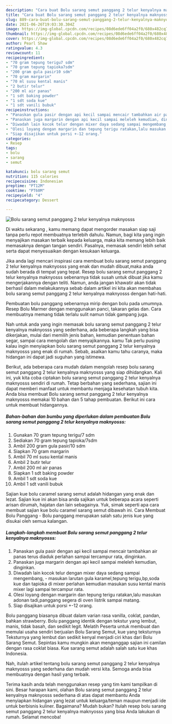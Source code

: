 ```yaml
---
description: "Cara buat Bolu sarang semut panggang 2 telur kenyalnya maknyosss Sederhana dan Mudah Dibuat"
title: "Cara buat Bolu sarang semut panggang 2 telur kenyalnya maknyosss Sederhana dan Mudah Dibuat"
slug: 889-cara-buat-bolu-sarang-semut-panggang-2-telur-kenyalnya-maknyosss-sederhana-dan-mudah-dibuat
date: 2021-06-26T19:03:30.304Z
image: https://img-global.cpcdn.com/recipes/08d6ede6ff04a2f0/680x482cq70/bolu-sarang-semut-panggang-2-telur-kenyalnya-maknyosss-foto-resep-utama.jpg
thumbnail: https://img-global.cpcdn.com/recipes/08d6ede6ff04a2f0/680x482cq70/bolu-sarang-semut-panggang-2-telur-kenyalnya-maknyosss-foto-resep-utama.jpg
cover: https://img-global.cpcdn.com/recipes/08d6ede6ff04a2f0/680x482cq70/bolu-sarang-semut-panggang-2-telur-kenyalnya-maknyosss-foto-resep-utama.jpg
author: Pearl Shaw
ratingvalue: 4.3
reviewcount: 11
recipeingredient:
- "70 gram tepung terigu7 sdm"
- "70 gram tepung tapioka7sdm"
- "200 gram gula pasir10 sdm"
- "70 gram margarin"
- "70 ml susu kental manis"
- "2 butir telur"
- "200 ml air panas"
- "1 sdt baking powder"
- "1 sdt soda kue"
- "1 sdt vanili bubuk"
recipeinstructions:
- "Panaskan gula pasir dengan api kecil sampai mencair tambahkan air panas terus diaduk perlahan sampai tercampur rata, dinginkan."
- "Panaskan juga margarin dengan api kecil sampai meleleh kemudian, dinginkan."
- "Diwadah lain kocok telur dengan mixer daya sedang sampai mengembang, masukan larutan gula karamel,tepung terigu,bp,soda kue dan tapioka di mixer perlahan kemudian masukan susu kental manis mixer lagi sampai tercampur rata."
- "Olesi loyang dengan margarin dan tepung terigu ratakan,lalu masukan adonan tadi,panggang segera di oven listrik sampai matang."
- "Siap disajikan untuk porsi +-12 orang."
categories:
- Resep
tags:
- bolu
- sarang
- semut

katakunci: bolu sarang semut 
nutrition: 115 calories
recipecuisine: Indonesian
preptime: "PT12M"
cooktime: "PT60M"
recipeyield: "4"
recipecategory: Dessert

---
```



![Bolu sarang semut panggang 2 telur kenyalnya maknyosss](https://img-global.cpcdn.com/recipes/08d6ede6ff04a2f0/680x482cq70/bolu-sarang-semut-panggang-2-telur-kenyalnya-maknyosss-foto-resep-utama.jpg)

Di waktu  sekarang , kamu memang dapat mengorder masakan siap saji tanpa perlu repot membuatnya terlebih dahulu. Namun, bagi kita yang ingin menyajikan masakan terbaik kepada keluarga, maka kita memang lebih baik memasaknya dengan tangan sendiri. Pasalnya, memasak sendiri lebih sehat serta dapat menyesuaikan dengan kesukaan keluarga.

Jika anda lagi mencari inspirasi cara membuat bolu sarang semut panggang 2 telur kenyalnya maknyosss yang enak dan mudah dibuat,maka anda sudah berada di tempat yang tepat. Resep bolu sarang semut panggang 2 telur kenyalnya maknyosss  sebenarnya tidak susah untuk dibuat jika kamu mengerjakannya dengan teliti. Namun, anda jangan khawatir akan tidak berhasil dalam melakukannya 
sebab dalam artikel ini kita akan membahas bolu sarang semut panggang 2 telur kenyalnya maknyosss dengan hati-hati.  

Pembuatan bolu panggang sebenarnya mirip dengan bolu pada umumnya. Resep Bolu Marmer dengan menggunakan panci, takaran gelas dan. Cara membuatnya memang tidak terlalu sulit namun tidak gampang juga.

Nah untuk anda yang ingin memasak bolu sarang semut panggang 2 telur kenyalnya maknyosss yang sederhana, ada beberapa langkah yang bisa dikerjakan, mulai dari memilih jenis bahan, kemudian penentuan bahan segar, sampai cara mengolah dan menyajikannya. kamu Tak perlu pusing kalau ingin menyiapkan bolu sarang semut panggang 2 telur kenyalnya maknyosss yang enak di rumah. Sebab, asalkan kamu  tahu caranya, maka hidangan ini dapat jadi suguhan yang istimewa.

Berikut, ada beberapa cara mudah dalam mengolah resep bolu sarang semut panggang 2 telur kenyalnya maknyosss yang siap dihidangkan. Kali ini, yuk kita coba ciptakan bolu sarang semut panggang 2 telur kenyalnya maknyosss sendiri di rumah. Tetap berbahan yang sederhana, sajian ini dapat memberi manfaat untuk membantu menjaga kesehatan tubuh kita. Anda bisa membuat Bolu sarang semut panggang 2 telur kenyalnya maknyosss memakai 10 bahan dan 5 tahap pembuatan. Berikut ini cara untuk membuat hidangannya.

<!--inarticleads1-->

##### Bahan-bahan dan bumbu yang diperlukan dalam pembuatan Bolu sarang semut panggang 2 telur kenyalnya maknyosss:

1. Gunakan 70 gram tepung terigu/7 sdm
1. Sediakan 70 gram tepung tapioka/7sdm
1. Ambil 200 gram gula pasir/10 sdm
1. Siapkan 70 gram margarin
1. Ambil 70 ml susu kental manis
1. Ambil 2 butir telur
1. Ambil 200 ml air panas
1. Siapkan 1 sdt baking powder
1. Ambil 1 sdt soda kue
1. Ambil 1 sdt vanili bubuk


Sajian kue bolu caramel sarang semut adalah hidangan yang enak dan lezat. Sajian kue ini akan bisa anda sajikan untuk beberapa acara seperti arisan dirumah, hajatan dan lain sebagainya. Yuk, simak seperti apa cara membuat sajian kue bolu caramel sarang semut dibawah ini. Cara Membuat Bolu Panggang - Bolu panggang merupakan salah satu jenis kue yang disukai oleh semua kalangan. 

<!--inarticleads2-->

##### Langkah-langkah membuat Bolu sarang semut panggang 2 telur kenyalnya maknyosss:

1. Panaskan gula pasir dengan api kecil sampai mencair tambahkan air panas terus diaduk perlahan sampai tercampur rata, dinginkan.
1. Panaskan juga margarin dengan api kecil sampai meleleh kemudian, dinginkan.
1. Diwadah lain kocok telur dengan mixer daya sedang sampai mengembang, - masukan larutan gula karamel,tepung terigu,bp,soda kue dan tapioka di mixer perlahan kemudian masukan susu kental manis mixer lagi sampai tercampur rata.
1. Olesi loyang dengan margarin dan tepung terigu ratakan,lalu masukan adonan tadi,panggang segera di oven listrik sampai matang.
1. Siap disajikan untuk porsi +-12 orang.


Bolu panggang biasanya dibuat dalam varian rasa vanilla, coklat, pandan, bahkan strawberry. Bolu panggang identik dengan tekstur yang lembut, manis, tidak basah, dan sedikit legit. Melatih Peserta untuk membuat dan memulai usaha sendiri berjualan Bolu Sarang Semut, kue yang teksturnya Teksturnya yang lembut dan sedikit kenyal menjadi ciri khas dari Bolu Sarang Semut. Sepintas kamu mungkin akan menganggap sajian ini camilan dengan rasa coklat biasa. Kue sarang semut adalah salah satu kue khas Indonesia. 

Nah, itulah artikel tentang  bolu sarang semut panggang 2 telur kenyalnya maknyosss  yang sederhana dan mudah versi kita. Semoga anda bisa membuatnya dengan hasil yang terbaik. 

Terima kasih anda telah menggunakan resep yang tim kami tampilkan di sini. Besar harapan kami, olahan  Bolu sarang semut panggang 2 telur kenyalnya maknyosss sederhana di atas dapat membantu Anda menyiapkan hidangan yang lezat untuk keluarga/teman maupun menjadi ide untuk berbisnis kuliner. Bagaimana? Mudah bukan? Itulah resep bolu sarang semut panggang 2 telur kenyalnya maknyosss yang bisa Anda lakukan di rumah. Selamat mencoba!

